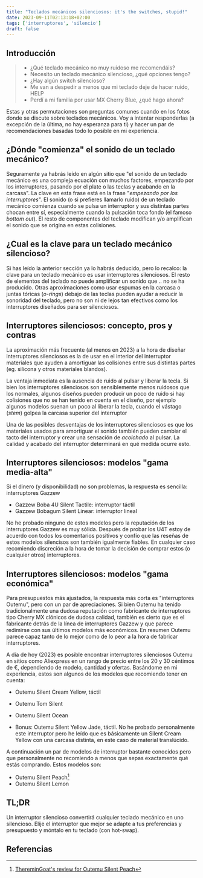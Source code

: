 ```yaml
---
title: "Teclados mecánicos silenciosos: it's the switches, stupid!"
date: 2023-09-11T02:13:18+02:00
tags: ['interruptores', 'silencio']
draft: false
---
```


## Introducción

> - ¿Qué teclado mecánico no muy ruidoso me recomendáis?
> - Necesito un teclado mecánico silencioso, ¿qué opciones tengo?
> - ¿Hay algún switch silencioso?
> - Me van a despedir a menos que mi teclado deje de hacer ruido, HELP
> - Perdí a mi familia por usar MX Cherry Blue, ¿qué hago ahora?

Estas y otras permutaciones son preguntas comunes cuando en los fotos donde se discute sobre teclados mecánicos. Voy a intentar responderlas (a excepción de la última, no hay esperanza para ti) y hacer un par de recomendaciones basadas todo lo posible en mi experiencia.

## ¿Dónde "comienza" el sonido de un teclado mecánico?

Seguramente ya habrás leído en algún sitio que "el sonido de un teclado mecánico es una compleja ecuación con muchos factores, empezando por los interruptores, pasando por el plate o las teclas y acabando en la carcasa". La clave en esta frase está en la frase "*empezando por los interruptores*". El sonido (o si prefieres llamarlo ruido) de un teclado mecánico comienza cuando se pulsa un interruptor y sus distintas partes chocan entre sí, especialmente cuando la pulsación toca fondo (el famoso *bottom out*). El resto de componentes del teclado modifican y/o amplifican el sonido que se origina en estas colisiones.

## ¿Cual es la clave para un teclado mecánico silencioso?

Si has leído la anterior sección ya lo habrás deducido, pero lo recalco: la clave para un teclado mecánico es usar interruptores silenciosos. El resto de elementos del teclado no puede amplificar un sonido que .. no se ha producido. Otras aproximaciones como usar espumas en la carcasa o juntas tóricas (*o-rings*) debajo de las teclas pueden ayudar a reducir la sonoridad del teclado, pero no son ni de lejos tan efectivos como los interruptores diseñados para ser silenciosos.

## Interruptores silenciosos: concepto, pros y contras

La aproximación más frecuente (al menos en 2023) a la hora de diseñar interruptores silenciosos es la de usar en el interior del interruptor materiales que ayuden a amortiguar las colisiones entre sus distintas partes (eg. silicona y otros materiales blandos).

La ventaja inmediata es la ausencia de ruido al pulsar y liberar la tecla. Si bien los interruptores silenciosos son sensiblemente menos ruidosos que los normales, algunos diseños pueden producir un poco de ruido si hay colisiones que no se han tenido en cuenta en el diseño, por ejemplo algunos modelos suenan un poco al liberar la tecla, cuando el vástago (*stem*) golpea la carcasa superior del interruptor

Una de las posibles desventajas de los interruptores silenciosos es que los materiales usados para amortiguar el sonido también pueden cambiar el tacto del interruptor y crear una sensación de *acolchado* al pulsar. La calidad y acabado del interruptor determinará en qué medida ocurre esto.

## Interruptores silenciosos: modelos "gama media-alta"

Si el dinero (y disponibilidad) no son problemas, la respuesta es sencilla: interruptores Gazzew

- Gazzew Boba 4U Silent Tactile: interruptor táctil
- Gazzew Bobagum Silent Linear: interruptor lineal

No he probado ninguno de estos modelos pero la reputación de los interruptores Gazzew es muy sólida. Después de probar los U4T estoy de acuerdo con todos los comentarios positivos y confío que las reseñas de estos modelos silencisos son también igualmente fiables. En cualquier caso recomiendo discreción a la hora de tomar la decisión de comprar estos (o cualquier otros) interruptores.

## Interruptores silenciosos: modelos "gama económica"

Para presupuestos más ajustados, la respuesta más corta es "interruptores Outemu", pero con un par de apreciaciones. Si bien Outemu ha tenido tradicionalmente una dudosa reputación como fabricante de interruptores tipo Cherry MX clónicos de dudosa calidad, también es cierto que es el fabricante detrás de la línea de interruptores Gazzew y que parece redimirse con sus últimos modelos más económicos. En resumen Outemu parece capaz tanto de lo mejor como de lo peor a la hora de fabricar interruptores.

A día de hoy (2023) es posible encontrar interruptores silenciosos Outemu en sitios como Aliexpress en un rango de precio entre los 20 y 30 céntimos de €, dependiendo de modelo, cantidad y ofertas. Basándome en mi experiencia, estos son algunos de los modelos que recomiendo tener en cuenta:

- Outemu Silent Cream Yellow, táctil
- Outemu Tom Silent

- Outemu Silent Ocean

- Bonus: Outemu Silent Yellow Jade, táctil. No he probado personalmente este interruptor pero he leído que es básicamente un Silent Cream Yellow con una carcasa distinta, en este caso de material translúcido.

A continuación un par de modelos de interruptor bastante conocidos pero que personalmente no recomiendo a menos que sepas exactamente qué estás comprando. Estos modelos son:

- Outemu Silent Peach[^1]
- Outemu Silent Lemon

## TL;DR

Un interruptor silencioso convertirá cualquier teclado mecánico en uno silencioso. Elije el interruptor que mejor se adapte a tus preferencias y presupuesto y móntalo en tu teclado (con hot-swap).


## Referencias

[^1]: [ThereminGoat's review for Outemu Silent Peach](https://github.com/ThereminGoat/switch-scores/blob/master/Outemu%20Silent%20Peach.pdf)
